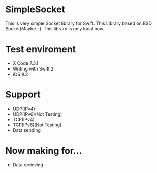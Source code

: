 # SimpleSocket
This is very simple Socket library for Swift.
This Library based on BSD Socket(Maybe...).
This library is only local now.

# Test enviroment
* X Code 7.3.1
* Writing with Swift 2
* iOS 9.3

# Support
* UDP(IPv4)
* UDP(IPv6)(Not Testing)
* TCP(IPv4)
* TCP(IPv6)(Not Testing)
* Data sending

# Now making for...
* Data recieving
